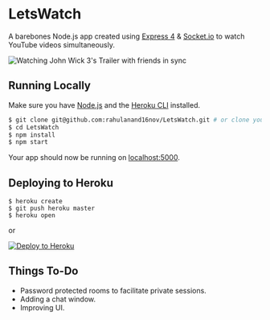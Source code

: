# LetsWatch
A barebones Node.js app created using [Express 4](http://expressjs.com/) & [Socket.io](http://socket.io/) to watch YouTube videos simultaneously.

![Watching John Wick 3's Trailer with friends in sync](https://i.gyazo.com/251c75d65fe1760459912f8ea29c7eaf.png)

## Running Locally

Make sure you have [Node.js](http://nodejs.org/) and the [Heroku CLI](https://cli.heroku.com/) installed.

```sh
$ git clone git@github.com:rahulanand16nov/LetsWatch.git # or clone your own fork
$ cd LetsWatch 
$ npm install
$ npm start
```

Your app should now be running on [localhost:5000](http://localhost:5000/).

## Deploying to Heroku

```
$ heroku create
$ git push heroku master
$ heroku open
```
or

[![Deploy to Heroku](https://www.herokucdn.com/deploy/button.png)](https://heroku.com/deploy)

## Things To-Do
* Password protected rooms to facilitate private sessions.
* Adding a chat window.
* Improving UI.

